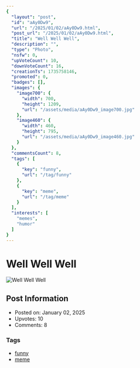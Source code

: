 ```yaml
---
{
  "layout": "post",
  "id": "aAy0Dw9",
  "url": "/2025/01/02/aAy0Dw9.html",
  "post_url": "/2025/01/02/aAy0Dw9.html",
  "title": "Well Well Well",
  "description": "",
  "type": "Photo",
  "nsfw": 0,
  "upVoteCount": 10,
  "downVoteCount": 16,
  "creationTs": 1735758146,
  "promoted": 0,
  "badges": [],
  "images": {
    "image700": {
      "width": 700,
      "height": 1209,
      "url": "/assets/media/aAy0Dw9_image700.jpg"
    },
    "image460": {
      "width": 460,
      "height": 795,
      "url": "/assets/media/aAy0Dw9_image460.jpg"
    }
  },
  "commentsCount": 8,
  "tags": [
    {
      "key": "funny",
      "url": "/tag/funny"
    },
    {
      "key": "meme",
      "url": "/tag/meme"
    }
  ],
  "interests": [
    "memes",
    "humor"
  ]
}
---
```


# Well Well Well

![Well Well Well](/assets/media/aAy0Dw9_image700.jpg)

## Post Information

- Posted on: January 02, 2025
- Upvotes: 10
- Comments: 8

### Tags

- [funny](/tag/funny)
- [meme](/tag/meme)
